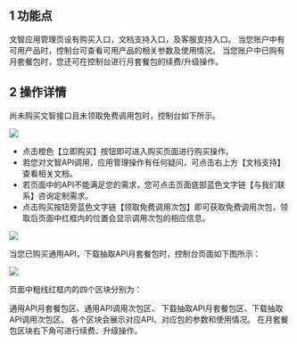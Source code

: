## 1 功能点
文智应用管理页设有购买入口，文档支持入口，及客服支持入口。
当您账户中有可用产品时，控制台可查看可用产品的相关参数及使用情况。
当您账户中已购有月套餐包时，您还可在控制台进行月套餐包的续费/升级操作。

## 2 操作详情

尚未购买文智接口且未领取免费调用包时，控制台如下所示。

![](https://qzonestyle.gtimg.cn/qzone/vas/opensns/res/img/yingyongshuoming-1.png)

- 点击橙色【立即购买】按钮即可进入购买页面进行购买操作。
- 若您对文智API调用，应用管理操作有任何疑问，可点击右上方【文档支持】查看相关文档。
- 若页面中的API不能满足您的需求，您可点击页面底部蓝色文字链【与我们联系】咨询定制需求。
- 点击购买按钮旁蓝色文字链【领取免费调用次包】即可获取免费调用次包，领取后页面中红框内的位置会显示调用次包的相应信息。

![](https://qzonestyle.gtimg.cn/qzone/vas/opensns/res/img/yingyongshuoming-2.png)

当您已购买通用API，下载抽取API月套餐包时，控制台页面如下图所示：

![](https://qzonestyle.gtimg.cn/qzone/vas/opensns/res/img/yingyongshuoming-3.png)

页面中粗线红框内的四个区块分别为：

通用API月套餐包区、通用API调用次包区、
下载抽取API月套餐包区、下载抽取API调用次包区。
各个区块会展示对应API、对应包的参数和使用情况。
在月套餐包区块右下角可进行续费、升级操作。